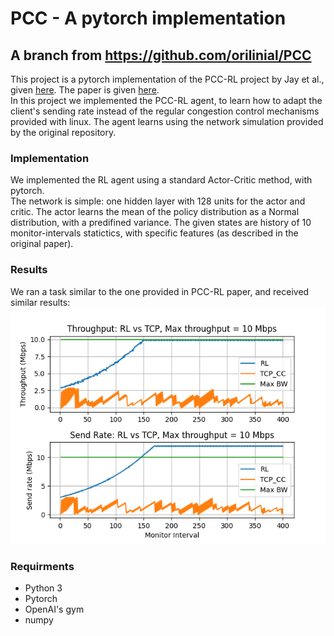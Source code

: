 # PCC - A pytorch implementation
## A branch from https://github.com/orilinial/PCC
This project is a pytorch implementation of the PCC-RL project by Jay et al., given <a href="https://github.com/PCCproject/PCC-RL">here</a>. The paper is given <a href=
"https://arxiv.org/abs/1810.03259"> here</a>.
</br>
In this project we implemented the PCC-RL agent, to learn how to adapt the client's sending rate instead of the regular congestion control mechanisms provided with linux. The agent learns using the network simulation provided by the original repository.</br>

### Implementation
We implemented the RL agent using a standard Actor-Critic method, with pytorch. </br>
The network is simple: one hidden layer with 128 units for the actor and critic. The actor learns the mean of the policy distribution as a Normal distribution, with a predifined variance. The given states are history of 10 monitor-intervals statictics, with specific features (as described in the original paper).

### Results
We ran a task similar to the one provided in PCC-RL paper, and received similar results:</br>
![Throughput of RL vs TCP](results/graphs/thpt_send_rl_tcp_10.png)

### Requirments
* Python 3
* Pytorch
* OpenAI's gym
* numpy
